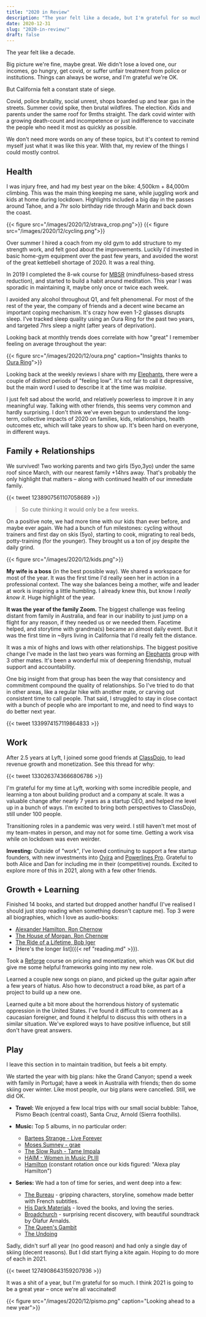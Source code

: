 ```yaml
---
title: "2020 in Review"
description: "The year felt like a decade, but I'm grateful for so much. Let's get vaccinated!"
date: 2020-12-31
slug: "2020-in-review/"
draft: false
---
```


The year felt like a decade.

Big picture we're fine, maybe great. We didn't lose a loved one, our incomes, go hungry, get covid, or suffer unfair treatment from police or institutions. Things can always be worse, and I'm grateful we're OK.

But California felt a constant state of siege.

Covid, police brutality, social unrest, shops boarded up and tear gas in the streets. Summer covid spike, then brutal wildfires. The election. Kids and parents under the same roof for 9mths straight. The dark covid winter with a growing death-count and incompetence or just indifference to vaccinate the people who need it most as quickly as possible.

We don't need more words on any of these topics, but it's context to remind myself just what it was like this year. With that, my review of the things I could mostly control.

## Health
I was injury free, and had my best year on the bike: 4,500km + 84,000m climbing. This was the main thing keeping me sane, while juggling work and kids at home during lockdown. Highlights included a big day in the passes around Tahoe, and a 7hr solo birthday ride through Marin and back down the coast.

{{< figure src="/images/2020/12/strava_crop.png">}}
{{< figure src="/images/2020/12/cycling.png">}}

Over summer I hired a coach from my old gym to add structure to my strength work, and felt good about the improvements. Luckily I'd invested in basic home-gym equipment over the past few years, and avoided the worst of the great kettlebell shortage of 2020. It was a real thing.

In 2019 I completed the 8-wk course for [MBSR](https://en.wikipedia.org/wiki/Mindfulness-based_stress_reduction) (mindfulness-based stress reduction), and started to build a habit around meditation. This year I was sporadic in maintaining it, maybe only once or twice each week.

I avoided any alcohol throughout Q1, and felt phenomenal. For most of the rest of the year, the company of friends and a decent wine became an important coping mechanism. It's crazy how even 1-2 glasses disrupts sleep. I've tracked sleep quality using an Oura Ring for the past two years, and targeted 7hrs sleep a night (after years of deprivation).

Looking back at monthly trends does correlate with how "great" I remember feeling on average throughout the year:

{{< figure src="/images/2020/12/oura.png" caption="Insights thanks to [Oura Ring](https://ouraring.com/)">}}

Looking back at the weekly reviews I share with my [Elephants](https://medium.com/things-ive-written/the-elephants-182870501589), there were a couple of distinct periods of "feeling low". It's not fair to call it depressive, but the main word I used to describe it at the time was _malaise_.

I just felt sad about the world, and relatively powerless to improve it in any meaningful way. Talking with other friends, this seems very common and hardly surprising. I don't think we've even begun to understand the long-term, collective impacts of 2020 on families, kids, relationships, health outcomes etc, which will take years to show up. It's been hard on everyone, in different ways.

## Family + Relationships
We survived! Two working parents and two girls (5yo,3yo) under the same roof since March, with our nearest family +14hrs away. That's probably the only highlight that matters – along with continued health of our immediate family.

{{< tweet 1238907561107058689 >}}
>So cute thinking it would only be a few weeks.

On a positive note, we had more time with our kids than ever before, and maybe ever again. We had a bunch of fun milestones: cycling without trainers and first day on skis (5yo), starting to cook, migrating to real beds, potty-training (for the younger). They brought us a ton of joy despite the daily grind.

{{< figure src="/images/2020/12/kids.png">}}

__My wife is a boss__ (in the best possible way). We shared a workspace for most of the year. It was the first time I'd really seen her in action in a professional context. The way she balances being a mother, wife and leader at work is inspiring a little humbling. I already knew this, but know I _really know it_. Huge highlight of the year.

__It was the year of the family Zoom.__
The biggest challenge was feeling distant from family in Australia, and fear in our inability to just jump on a flight for any reason, if they needed us or we needed them. Facetime helped, and storytime with grandma(s) became an almost daily event. But it was the first time in ~8yrs living in California that I'd really felt the distance.

It was a mix of highs and lows with other relationships. The biggest positive change I've made in the last two years was forming an [Elephants](https://medium.com/things-ive-written/the-elephants-182870501589) group with 3 other mates. It's been a wonderful mix of deepening friendship, mutual support and accountability.

One big insight from that group has been the way that consistency and commitment compound the quality of relationships. So I've tried to do that in other areas, like a regular hike with another mate, or carving out consistent time to call people. That said, I struggled to stay in close contact with a bunch of people who are important to me, and need to find ways to do better next year.

{{< tweet 1339974157119864833 >}}

## Work
After 2.5 years at Lyft, I joined some good friends at [ClassDojo](https://www.classdojo.com/), to lead revenue growth and monetization. See this thread for why:

{{< tweet 1330263743666806786 >}}

I'm grateful for my time at Lyft, working with some incredible people, and learning a ton about building product and a company at scale. It was a valuable change after nearly 7 years as a startup CEO, and helped me level up in a bunch of ways. I'm excited to bring both perspectives to ClassDojo, still under 100 people.

Transitioning roles in a pandemic was very weird. I still haven't met most of my team-mates in person, and may not for some time. Getting a work visa while on lockdown was even weirder.

**Investing:** Outside of "work", I've loved continuing to support a few startup founders, with new investments into [Ovira](http://ovira.com) and [Powerlines Pro](https://powerlinespro.com/). Grateful to both Alice and Dan for including me in their (competitive) rounds. Excited to explore more of this in 2021, along with a few other friends.

## Growth + Learning
Finished 14 books, and started but dropped another handful (I've realised I should just stop reading when something doesn't capture me). Top 3 were all biographies, which I love as audio-books:

  - [Alexander Hamilton, Ron Chernow](https://www.amazon.com/Alexander-Hamilton-Ron-Chernow/dp/0143034758)
  - [The House of Morgan, Ron Chernow](https://www.amazon.com/The-House-of-Morgan-Ron-Chernow-audiobook/dp/B00I3P36ZU/ref=sr_1_1)
  - [The Ride of a Lifetime, Bob Iger](https://www.amazon.com/Ride-Lifetime-Lessons-Learned-Company/dp/0399592091)
  - [Here's the longer list]({{< ref "reading.md" >}}).

Took a [Reforge](https://www.reforge.com/) course on pricing and monetization, which was OK but did give me some helpful frameworks going into my new role.

Learned a couple new songs on piano, and picked up the guitar again after a few years of hiatus. Also how to deconstruct a road bike, as part of a project to build up a new one.

Learned quite a bit more about the horrendous history of systematic oppression in the United States. I've found it difficult to comment as a caucasian foreigner, and found it helpful to discuss this with others in a similar situation. We've explored ways to have positive influence, but still don't have great answers.

## Play
I leave this section in to maintain tradition, but feels a bit empty.

We started the year with big plans: hike the Grand Canyon; spend a week with family in Portugal; have a week in Australia with friends; then do some skiing over winter. Like most people, our big plans were cancelled. Still, we did OK.

- **Travel:** We enjoyed a few local trips with our small social bubble: Tahoe, Pismo  Beach (central coast), Santa Cruz, Arnold (Sierra foothills).

- **Music:** Top 5 albums, in no particular order:
  - [Bartees Strange - Live Forever](https://open.spotify.com/album/4Lu520UvMf7lJccCnKw3hJ?si=sA6DHsoRQ0KvUHfDwdr_9A)
  - [Moses Sumney - grae](https://open.spotify.com/album/35CHoLB0GEwYlOomriifC6?si=uk_7I3rrQ_qo4SBzTdmZOw)
  - [The Slow Rush - Tame Impala](https://open.spotify.com/album/31qVWUdRrlb8thMvts0yYL?si=C46vdVmER2KvXh8QrtgSrA)
  - [HAIM - Women in Music Pt.III](https://open.spotify.com/album/4qNGDMsRNqDQZPkTWyyeRF?si=rmnGEWomRPub15KEzHNRRQ)
  - [Hamilton](https://open.spotify.com/album/1kCHru7uhxBUdzkm4gzRQc?si=3WMIv7-YRzaL8VES7yF3MQ) (constant rotation once our kids figured: "Alexa play Hamilton")

- **Series:** We had a ton of time for series, and went deep into a few:
  - [The Bureau](https://en.wikipedia.org/wiki/The_Bureau_(TV_series)) - gripping characters, storyline, somehow made better with French subtitles.
  - [His Dark Materials](https://en.wikipedia.org/wiki/His_Dark_Materials_(TV_series)) - loved the books, and loving the series.
  - [Broadchurch](https://en.wikipedia.org/wiki/Broadchurch) - surprising recent discovery, with beautiful soundtrack by Ólafur Arnalds.
  - [The Queen's Gambit](https://en.wikipedia.org/wiki/The_Queen%27s_Gambit_(miniseries))
  - [The Undoing](https://en.wikipedia.org/wiki/The_Undoing)

Sadly, didn't surf all year (no good reason) and had only a single day of skiing (decent reasons). But I did start flying a kite again. Hoping to do more of each in 2021.

{{< tweet 1274908643159207936 >}}

It was a shit of a year, but I'm grateful for so much. I think 2021 is going to be a great year – once we're all vaccinated!

{{< figure src="/images/2020/12/pismo.png" caption="Looking ahead to a new year">}}
